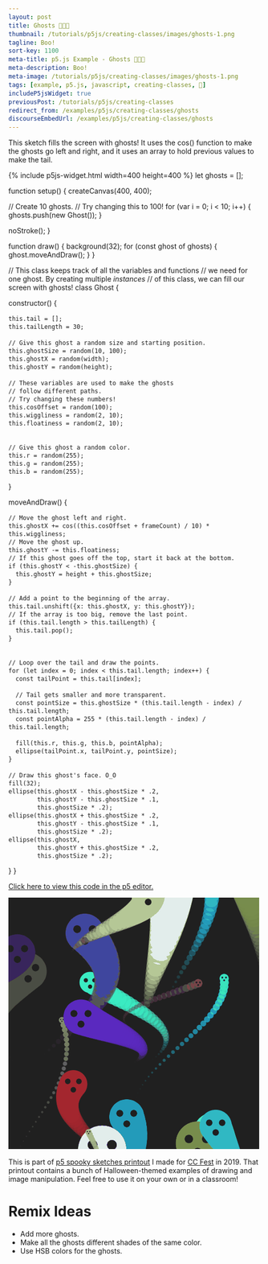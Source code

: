 ```yaml
---
layout: post
title: Ghosts 👻👻👻
thumbnail: /tutorials/p5js/creating-classes/images/ghosts-1.png
tagline: Boo!
sort-key: 1100
meta-title: p5.js Example - Ghosts 👻👻👻
meta-description: Boo!
meta-image: /tutorials/p5js/creating-classes/images/ghosts-1.png
tags: [example, p5.js, javascript, creating-classes, 🎃]
includeP5jsWidget: true
previousPost: /tutorials/p5js/creating-classes
redirect_from: /examples/p5js/creating-classes/ghosts
discourseEmbedUrl: /examples/p5js/creating-classes/ghosts
---
```


This sketch fills the screen with ghosts! It uses the cos() function to make the ghosts go left and right, and it uses an array to hold previous values to make the tail.

{% include p5js-widget.html width=400 height=400 %}
let ghosts = [];

function setup() {
  createCanvas(400, 400);

  // Create 10 ghosts.
  // Try changing this to 100!
  for (var i = 0; i < 10; i++) {
    ghosts.push(new Ghost());
  }

  noStroke();
}

function draw() {
  background(32);
  for (const ghost of ghosts) {
    ghost.moveAndDraw();
  }
}

// This class keeps track of all the variables and functions
// we need for one ghost. By creating multiple *instances*
// of this class, we can fill our screen with ghosts!
class Ghost {

  constructor() {

    this.tail = [];
    this.tailLength = 30;

    // Give this ghost a random size and starting position.
    this.ghostSize = random(10, 100);
    this.ghostX = random(width);
    this.ghostY = random(height);

    // These variables are used to make the ghosts
    // follow different paths.
    // Try changing these numbers!
    this.cosOffset = random(100);
    this.wiggliness = random(2, 10);
    this.floatiness = random(2, 10);


    // Give this ghost a random color.
    this.r = random(255);
    this.g = random(255);
    this.b = random(255);
  }

  moveAndDraw() {

    // Move the ghost left and right.
    this.ghostX += cos((this.cosOffset + frameCount) / 10) * this.wiggliness;
    // Move the ghost up.
    this.ghostY -= this.floatiness;
    // If this ghost goes off the top, start it back at the bottom.
    if (this.ghostY < -this.ghostSize) {
      this.ghostY = height + this.ghostSize;
    }

    // Add a point to the beginning of the array.
    this.tail.unshift({x: this.ghostX, y: this.ghostY});
    // If the array is too big, remove the last point.
    if (this.tail.length > this.tailLength) {
      this.tail.pop();
    }


    // Loop over the tail and draw the points.
    for (let index = 0; index < this.tail.length; index++) {
      const tailPoint = this.tail[index];

      // Tail gets smaller and more transparent.
      const pointSize = this.ghostSize * (this.tail.length - index) / this.tail.length;
      const pointAlpha = 255 * (this.tail.length - index) / this.tail.length;

      fill(this.r, this.g, this.b, pointAlpha);
      ellipse(tailPoint.x, tailPoint.y, pointSize);
    }

    // Draw this ghost's face. O_O
    fill(32);
    ellipse(this.ghostX - this.ghostSize * .2,
            this.ghostY - this.ghostSize * .1,
            this.ghostSize * .2);
    ellipse(this.ghostX + this.ghostSize * .2,
            this.ghostY - this.ghostSize * .1,
            this.ghostSize * .2);
    ellipse(this.ghostX,
            this.ghostY + this.ghostSize * .2,
            this.ghostSize * .2);
  }
}
</script>

[Click here to view this code in the p5 editor.](https://editor.p5js.org/KevinWorkman/sketches/4lmubc5k_)

![ghosts](/tutorials/p5js/creating-classes/images/ghosts-2.gif)

This is part of [p5 spooky sketches printout](http://tinyurl.com/p5-spooky-sketches) I made for [CC Fest](http://ccfest.rocks/) in 2019. That printout contains a bunch of Halloween-themed examples of drawing and image manipulation. Feel free to use it on your own or in a classroom!

# Remix Ideas

- Add more ghosts.
- Make all the ghosts different shades of the same color.
- Use HSB colors for the ghosts.
